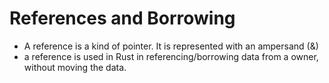 # References and Borrowing
* A reference is a kind of pointer. It is represented with an ampersand (&)
* a reference is used in Rust in referencing/borrowing data from a owner, without
moving the data.
